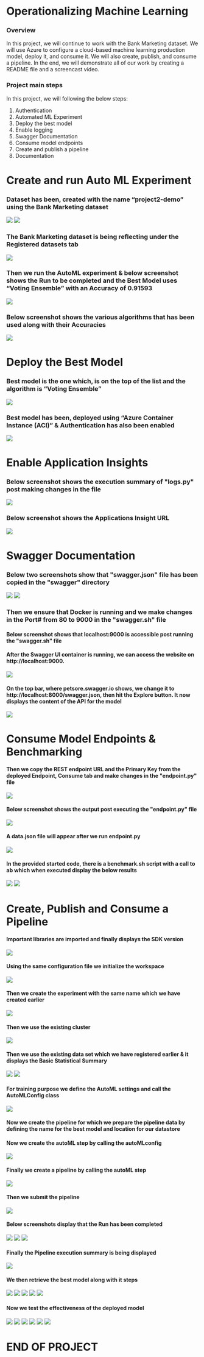 # Operationalizing Machine Learning
### **Overview**
In this project, we will continue to work with the Bank Marketing dataset. We will use Azure to configure a cloud-based machine learning production model, deploy it, and consume it. We will also create, publish, and consume a pipeline. In the end, we will demonstrate all of our work by creating a README file and a screencast video.
### **Project main steps**
In this project, we will following the below steps:
1.	Authentication
2.	Automated ML Experiment
3.	Deploy the best model
4.	Enable logging
5.	Swagger Documentation
6.	Consume model endpoints
7.	Create and publish a pipeline
8.	Documentation

# Create and run Auto ML Experiment
### Dataset has been, created with the name “project2-demo” using the Bank Marketing dataset
<img src="Images/pic1.png">

<img src="Images/pic2.png">

### The Bank Marketing dataset is being reflecting under the Registered datasets tab

<img src="Images/pic3.png">

### Then we run the AutoML experiment & below screenshot shows the Run to be completed and the Best Model uses “Voting Ensemble” with an Accuracy of 0.91593

<img src="Images/pic4.png">

### Below screenshot shows the various algorithms that has been used along with their Accuracies

<img src="Images/pic5.png">

# Deploy the Best Model
### Best model is the one which, is on the top of the list and the algorithm is “Voting Ensemble”
<img src="Images/pic6.png">

### Best model has been, deployed using “Azure Container Instance (ACI)” & Authentication has also been enabled

<img src="Images/pic7.png">

# Enable Application Insights
### Below screenshot shows the execution summary of "logs.py" post making changes in the file 

<img src="Images/pic8.png">

### Below screenshot shows the Applications Insight URL

<img src="Images/pic9.png">

# Swagger Documentation
### Below two screenshots show that "swagger.json" file has been copied in the "swagger" directory

<img src="Images/pic10.png">

<img src="Images/pic11.png">

### Then we ensure that Docker is running and we make changes in the Port# from 80 to 9000 in the "swagger.sh" file
#### Below screenshot shows that localhost:9000 is accessible post running the "swagger.sh" file
#### After the Swagger UI container is running, we can access the website on http://localhost:9000.
<img src="Images/pic12.png">

#### On the top bar, where petsore.swagger.io shows, we change it to http://localhost:8000/swagger.json, then hit the Explore button. It now displays the content of the API for the model

<img src="Images/pic13.png">

# Consume Model Endpoints & Benchmarking
#### Then we copy the REST endpoint URL and the Primary Key from the deployed Endpoint, Consume tab and make changes in the "endpoint.py" file

<img src="Images/pic14.png">

#### Below screenshot shows the output post executing the "endpoint.py" file


<img src="Images/pic15.png">

#### A data.json file will appear after we run endpoint.py

<img src="Images/pic16.png">

#### In the provided started code, there is a benchmark.sh script with a call to ab which when executed display the below results

<img src="Images/pic17.png">

<img src="Images/pic18.png">

# Create, Publish and Consume a Pipeline
#### Important libraries are imported and finally displays the SDK version

<img src="Images/pic19.png">

#### Using the same configuration file we initialize the workspace

<img src="Images/pic20.png">

#### Then we create the experiment with the same name which we have created earlier

<img src="Images/pic21.png">

#### Then we use the existing cluster

<img src="Images/pic22.png">

#### Then we use the existing data set which we have registered earlier & it displays the Basic Statistical Summary

<img src="Images/pic23.png">

<img src="Images/pic24.png">

#### For training purpose we define the AutoML settings and call the AutoMLConfig class

<img src="Images/pic25.png">

#### Now we create the pipeline for which we prepare the pipeline data by defining the name for the best model and location for our datastore
#### Now we create the autoML step by calling the autoMLconfig

<img src="Images/pic26.png">

#### Finally we create a pipeline by calling the autoML step

<img src="Images/pic27.png">

#### Then we submit the pipeline

<img src="Images/pic28.png">

#### Below screenshots display that the Run has been completed

<img src="Images/pic29.png">


<img src="Images/pic30.png">

<img src="Images/pic31.png">

#### Finally the Pipeline execution summary is being displayed

<img src="Images/pic32.png">

#### We then retrieve the best model along with it steps

<img src="Images/pic33.png">

<img src="Images/pic34.png">

<img src="Images/pic35.png">

<img src="Images/pic36.png">

<img src="Images/pic37.png">

#### Now we test the effectiveness of the deployed model

<img src="Images/pic38.png">

<img src="Images/pic39.png">


<img src="Images/pic40.png">

<img src="Images/pic41.png">

<img src="Images/pic42.png">

<img src="Images/pic43.png">

# END OF PROJECT
